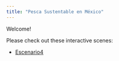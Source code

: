 ```yaml
---
title: "Pesca Sustentable en México"
---
```


Welcome!

Please check out these interactive scenes:

- [Escenario4](Escenario4.html)

